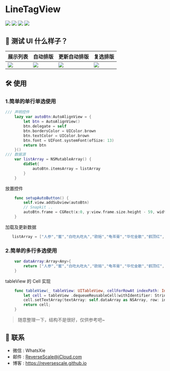 # LineTagView

![](https://img.shields.io/badge/platform-iOS-red.svg) ![](https://img.shields.io/badge/language-Swift-orange.svg) ![](https://img.shields.io/badge/download-9.9MB-yellow.svg) ![](https://img.shields.io/badge/license-MIT%20License-brightgreen.svg)

## 🎨 测试 UI 什么样子？

| 展示列表 | 自动排版 | 更新自动排版 | 复选排版 |
| ------------- | ------------- | ------------- | ------------- |
| ![](http://og1yl0w9z.bkt.clouddn.com/18-7-2/77947428.jpg) | ![](http://og1yl0w9z.bkt.clouddn.com/18-7-2/14086619.jpg) | ![](http://og1yl0w9z.bkt.clouddn.com/18-7-2/57675645.jpg) | ![](http://og1yl0w9z.bkt.clouddn.com/18-7-2/14345509.jpg) |


## 🛠 使用

### 1.简单的单行单选使用
```swift
/// 声明控件
    lazy var autoBtn:AutoAlignView = {
        let btn = AutoAlignView()
        btn.delegate = self
        btn.bordersColor = UIColor.brown
        btn.textColor = UIColor.brown
        btn.font = UIFont.systemFont(ofSize: 13)
        return btn
    }()
/// 数据源
    var listArray = NSMutableArray() {
        didSet{
            autoBtn.itemsArray = listArray
        }
    }
```

放置控件

```swift
    func setupAutoButton() {
        self.view.addSubview(autoBtn)
        // Snapkit ..
        autoBtn.frame = CGRect(x:0, y:view.frame.size.height - 59, width:view.frame.size.width, height:39)
    }
```

加载及更新数据

```swift
   listArray = ["人参","鳖","白吃丸吃丸","欧赔","龟苓膏","华佗金散","鹤顶红","华佗金散","鹤顶红","人参","鳖"]
```

### 2.简单的多行多选使用
```swift
    var dataArray:Array<Any>{
        return ["人参","鳖","白吃丸吃丸","欧赔","龟苓膏","华佗金散","鹤顶红","华佗金散","鹤顶红","人参","鳖","鳖","白吃丸吃丸","欧赔","龟苓膏","华佗金散","鹤顶红","华佗金散","鹤顶红","人参","鳖","鳖","白吃丸吃丸","欧赔","龟苓膏","华佗金散","鹤顶红","华佗金散","鹤顶红","人参","鳖"]
    }
```

tableView 的 Cell 实现

```swift
    func tableView(_ tableView: UITableView, cellForRowAt indexPath: IndexPath) -> UITableViewCell {
        let cell = tableView .dequeueReusableCell(withIdentifier: String(describing: MultipleCell.self)) as! MultipleCell
        cell.setTextArray(textArray: self.dataArray as NSArray, row: indexPath.section)
        return cell;
    }
```

> 随意整理一下，结构不是很好，仅供参考吧~

## 😬  联系

* 微信 : WhatsXie
* 邮件 : ReverseScale@iCloud.com
* 博客 : https://reversescale.github.io
